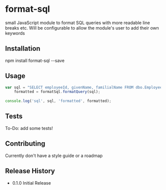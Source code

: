# format-sql
small JavaScript module to format SQL queries with more readable line breaks etc. Will be configurable to allow the module's user to add their own keywords

## Installation

  npm install format-sql --save

## Usage

```JavaScript
var sql = "SELECT employeeId, givenName, familialName FROM dbo.Employee WHERE familialName LIKE '%son%' ORDER BY familialName asc, givenName asc",
    formatted = formatSql.formatQuery(sql);
     
console.log('sql', sql, 'formatted', formatted);
```

## Tests

  To-Do: add some tests!
  
## Contributing

  Currently don't have a style guide or a roadmap
  
## Release History

* 0.1.0 Initial Release

